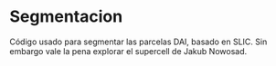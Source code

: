 # Segmentacion
Código usado para segmentar las parcelas DAI, basado en SLIC. Sin embargo vale la pena explorar el supercell de Jakub Nowosad.
